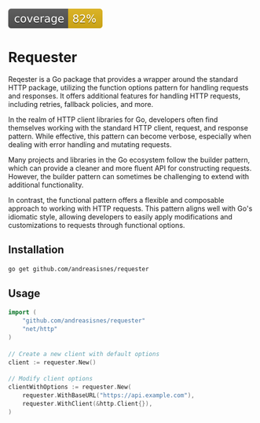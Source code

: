 ![coverage](https://raw.githubusercontent.com/andreasisnes/requester/badges/.badges/coverage.svg)

# Requester
Reqester is a Go package that provides a wrapper around the standard HTTP package, utilizing the function options pattern for handling requests and responses. It offers additional features for handling HTTP requests, including retries, fallback policies, and more.

In the realm of HTTP client libraries for Go, developers often find themselves working with the standard HTTP client, request, and response pattern. While effective, this pattern can become verbose, especially when dealing with error handling and mutating requests.

Many projects and libraries in the Go ecosystem follow the builder pattern, which can provide a cleaner and more fluent API for constructing requests. However, the builder pattern can sometimes be challenging to extend with additional functionality.

In contrast, the functional pattern offers a flexible and composable approach to working with HTTP requests. This pattern aligns well with Go's idiomatic style, allowing developers to easily apply modifications and customizations to requests through functional options.

## Installation
```bash
go get github.com/andreasisnes/requester
```

## Usage

```go
import (
    "github.com/andreasisnes/requester"
    "net/http"
) 

// Create a new client with default options
client := requester.New()

// Modify client options
clientWithOptions := requester.New(
    requester.WithBaseURL("https://api.example.com"),
    requester.WithClient(&http.Client{}),
)
```